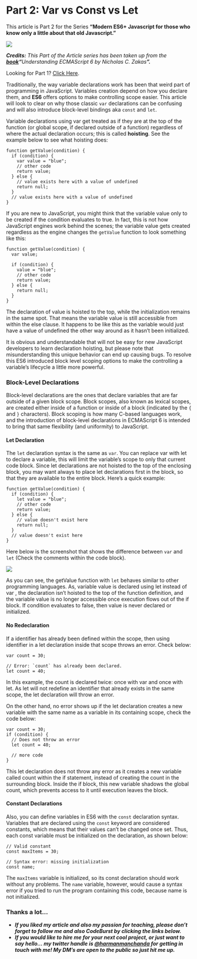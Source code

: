 # Part 2: Var vs Const vs Let

This article is Part 2 for the Series **“Modern ES6+ Javascript for those who know only a little about that old Javascript.”**

![](https://cdn-images-1.medium.com/max/800/1*uKSqphvj9r712aKOujuZtQ.png)

**_Credits:_** _This Part of the Article series has been taken up from the_ [**_book_**](https://leanpub.com/understandinges6/)**_“_**_Understanding ECMAScript 6 by Nicholas C. Zakas_**_”._**

Looking for Part 1? [Click Here](https://codeburst.io/part-1-introduction-to-this-weird-language-called-javascript-7704b4931b86).

Traditionally, the way variable declarations work has been that weird part of programming in JavaScript. Variables creation depend on how you declare them, and **ES6** offers options to make controlling scope easier. This article will look to clear on why those classic `var` declarations can be confusing and will also introduce block-level bindings aka `const` and `let`.

Variable declarations using var get treated as if they are at the top of the function (or global scope, if declared outside of a function) regardless of where the actual declaration occurs; this is called **hoisting**. See the example below to see what hoisting does:

```
function getValue(condition) {  
  if (condition) {  
    var value = "blue";  
    // other code  
    return value;  
  } else {  
    // value exists here with a value of undefined  
    return null;  
  }  
  // value exists here with a value of undefined  
}
```

If you are new to JavaScript, you might think that the variable value only to be created if the condition evaluates to true. In fact, this is not how JavaScript engines work behind the scenes; the variable value gets created regardless as the engine changes the `getValue` function to look something like this:

```
function getValue(condition) {  
  var value;  

  if (condition) {  
    value = "blue";  
    // other code  
    return value;  
  } else {  
    return null;  
  }  
}
```

The declaration of value is hoisted to the top, while the initialization remains in the same spot. That means the variable value is still accessible from within the else clause. It happens to be like this as the variable would just have a value of undefined the other way around as it hasn’t been initialized.

It is obvious and understandable that will not be easy for new JavaScript developers to learn declaration hoisting, but please note that misunderstanding this unique behavior can end up causing bugs. To resolve this ES6 introduced block level scoping options to make the controlling a variable’s lifecycle a little more powerful.

### **Block-Level Declarations**

Block-level declarations are the ones that declare variables that are far outside of a given block scope. Block scopes, also known as lexical scopes, are created either inside of a function or inside of a block (indicated by the `{` and `}` characters). Block scoping is how many C-based languages work, and the introduction of block-level declarations in ECMAScript 6 is intended to bring that same flexibility (and uniformity) to JavaScript.

#### Let Declaration

The `let` declaration syntax is the same as `var`. You can replace var with let to declare a variable, this will limit the variable’s scope to only that current code block. Since let declarations are not hoisted to the top of the enclosing block, you may want always to place let declarations first in the block, so that they are available to the entire block. Here’s a quick example:

```
function getValue(condition) {  
  if (condition) {  
    let value = "blue";  
    // other code  
    return value;  
  } else {  
    // value doesn't exist here  
    return null;  
  }  
  // value doesn't exist here  
}
```

Here below is the screenshot that shows the difference between `var` and `let` (Check the comments within the code block).

![](https://cdn-images-1.medium.com/max/800/1*14x2AVmAVC2NmkS7u4pK6g.png)

As you can see, the getValue function with `let` behaves similar to other programming languages. As, variable value is declared using let instead of var , the declaration isn’t hoisted to the top of the function definition, and the variable value is no longer accessible once execution flows out of the if block. If condition evaluates to false, then value is never declared or initialized.

#### No Redeclaration

If a identifier has already been defined within the scope, then using identifier in a let declaration inside that scope throws an error. Check below:

```
var count = 30;

// Error: `count` has already been declared.  
let count = 40;
```

In this example, the count is declared twice: once with var and once with let. As let will not redefine an identifier that already exists in the same scope, the let declaration will throw an error.

On the other hand, no error shows up if the let declaration creates a new variable with the same name as a variable in its containing scope, check the code below:

```
var count = 30;
if (condition) {  
  // Does not throw an error  
  let count = 40;  

  // more code  
}
```

This let declaration does not throw any error as it creates a new variable called count within the if statement, instead of creating the count in the surrounding block. Inside the if block, this new variable shadows the global count, which prevents access to it until execution leaves the block.

#### Constant Declarations

Also, you can define variables in ES6 with the `const` declaration syntax. Variables that are declared using the `const` keyword are considered constants, which means that their values can’t be changed once set. Thus, each const variable must be initialized on the declaration, as shown below:

```
// Valid constant  
const maxItems = 30;

// Syntax error: missing initialization  
const name;
```

The `maxItems` variable is initialized, so its const declaration should work without any problems. The `name` variable, however, would cause a syntax error if you tried to run the program containing this code, because name is not initialized.

### Thanks a lot…

*  **_If you liked my article and also my passion for teaching, please don’t forget to follow me and also CodeBurst by clicking the links below._**
*  **_If you would like to hire me for your next cool project, or just want to say hello… my twitter handle is_ **[**_@harmanmanchanda_**](http://bit.ly/tw-harry)** _for getting in touch with me! My DM’s are open to the public so just hit me up._**
